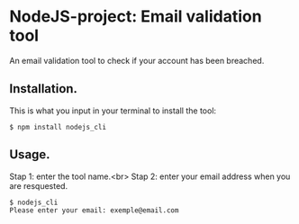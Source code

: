 # NodeJS-project: Email validation tool

An email validation tool to check if your account has been breached.

## Installation.

This is what you input in your terminal to install the tool:

```
$ npm install nodejs_cli
```

## Usage.

Stap 1: enter the tool name.<br\>
Stap 2: enter your email address when you are resquested.

```
$ nodejs_cli
Please enter your email: exemple@email.com

